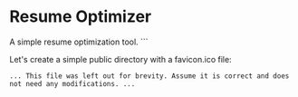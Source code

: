 # Resume Optimizer

A simple resume optimization tool.
\`\`\`

Let's create a simple public directory with a favicon.ico file:

```plaintext file="public/favicon.ico"
... This file was left out for brevity. Assume it is correct and does not need any modifications. ...
